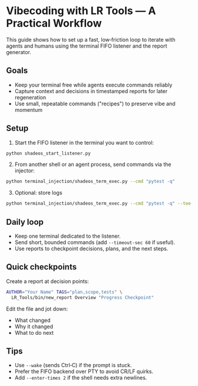 # Vibecoding with LR Tools — A Practical Workflow

This guide shows how to set up a fast, low‑friction loop to iterate with agents and humans using the terminal FIFO listener and the report generator.

## Goals
- Keep your terminal free while agents execute commands reliably
- Capture context and decisions in timestamped reports for later regeneration
- Use small, repeatable commands ("recipes") to preserve vibe and momentum

## Setup
1) Start the FIFO listener in the terminal you want to control:
```bash
python shadeos_start_listener.py
```
2) From another shell or an agent process, send commands via the injector:
```bash
python terminal_injection/shadeos_term_exec.py --cmd "pytest -q"
```
3) Optional: store logs
```bash
python terminal_injection/shadeos_term_exec.py --cmd "pytest -q" --tee-log /tmp/session.log
```

## Daily loop
- Keep one terminal dedicated to the listener.
- Send short, bounded commands (add `--timeout-sec 60` if useful).
- Use reports to checkpoint decisions, plans, and the next steps.

## Quick checkpoints
Create a report at decision points:
```bash
AUTHOR="Your Name" TAGS="plan,scope,tests" \
  LR_Tools/bin/new_report Overview "Progress Checkpoint"
```
Edit the file and jot down:
- What changed
- Why it changed
- What to do next

## Tips
- Use `--wake` (sends Ctrl‑C) if the prompt is stuck.
- Prefer the FIFO backend over PTY to avoid CR/LF quirks.
- Add `--enter-times 2` if the shell needs extra newlines.
